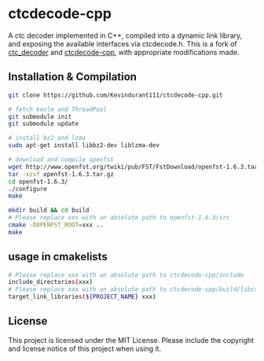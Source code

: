 # ctcdecode-cpp

A ctc decoder implemented in C++, compiled into a dynamic link library, and exposing the available interfaces via ctcdecode.h. This is a fork of [ctc_decoder](https://github.com/Slyne/ctc_decoder) and [ctcdecode-cpp](https://github.com/jindrahelcl/ctcdecode-cpp), with appropriate modifications made.

## Installation & Compilation
```bash
git clone https://github.com/Kevindurant111/ctcdecode-cpp.git

# fetch kenlm and ThreadPool
git submodule init
git submodule update

# install bz2 and lzma
sudo apt-get install libbz2-dev liblzma-dev

# download and compile openfst
wget http://www.openfst.org/twiki/pub/FST/FstDownload/openfst-1.6.3.tar.gz
tar -xzvf openfst-1.6.3.tar.gz
cd openfst-1.6.3/
./configure
make

mkdir build && cd build
# Please replace xxx with an absolute path to openfst-1.6.3/src
cmake -DOPENFST_ROOT=xxx ..
make
```

## usage in cmakelists  
```bash
# Please replace xxx with an absolute path to ctcdecode-cpp/include
include_directories(xxx)
# Please replace xxx with an absolute path to ctcdecode-cpp/build/libctcdecode.so
target_link_libraries(${PROJECT_NAME} xxx)
```   
## License  
This project is licensed under the MIT License. Please include the copyright and license notice of this project when using it.


